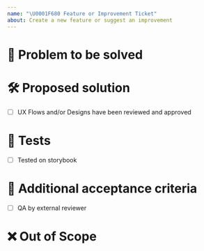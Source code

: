 ```yaml
---
name: "\U0001F680 Feature or Improvement Ticket"
about: Create a new feature or suggest an improvement
---
```


# 🎯 Problem to be solved

<!--Describe in detail the problem to be solved by this feature/enhancement and why it is important.-->

# 🛠️ Proposed solution

<!--Describe the solution to be implemented-->

- [ ] UX Flows and/or Designs have been reviewed and approved

# 🧪 Tests

<!--Delete any irrelevant item and add other mandatory tests that should be passing-->
- [ ] Tested on storybook

# 👐 Additional acceptance criteria

<!--Delete any irrelevant item and add any additional acceptance criteria for this issue to be marked as closed.-->

- [ ] QA by external reviewer

# ❌ Out of Scope

<!--If there is anything to highlight as out of scope for this issue, please outline it here.-->

<!--# ✅ Issue Creation Checklist

Delete this section once you have validated that this ticket is
- [ ] Feasible: it can be completed in one sprint (2 weeks) by a single person, otherwise split the ticket into multiple issues
- [ ] Actionable: any contributor must be able to determine immediately what needs to be done to complete the ticket
- [ ] Clear: all contributors have a shared understanding of what it means
- [ ] Testable: there is an effective way to determine if the functionality works as expected -->
